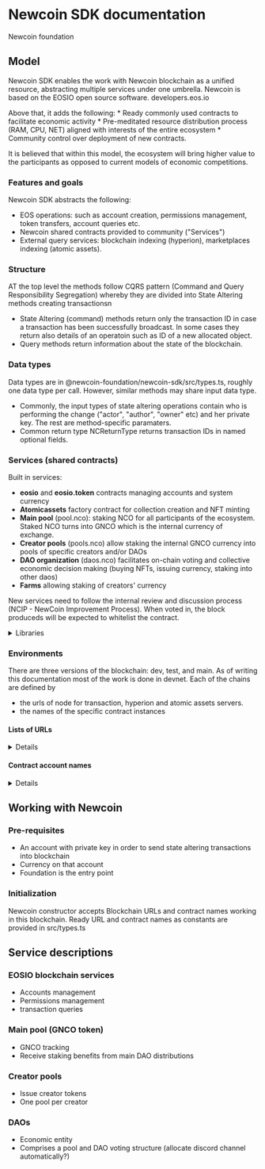 # Newcoin SDK documentation
Newcoin foundation

## Model

Newcoin SDK enables the work with Newcoin blockchain as a unified resource, abstracting multiple services under one umbrella. 
Newcoin is based on the EOSIO open source software. developers.eos.io

<p>Above that, it adds the following: 
* Ready commonly used contracts to facilitate economic activity
* Pre-meditated resource distribution process (RAM, CPU, NET) aligned with interests of the entire ecosystem
* Community control over deployment of new contracts.
</p>

<p>
It is believed that within this model, the ecosystem will bring higher value to the participants as opposed 
to current models of economic competitions.
</p>

### Features and goals
Newcoin SDK abstracts the following:
* EOS operations: such as account creation, permissions management, token transfers, account queries etc.
* Newcoin shared contracts provided to community ("Services")
* External query services: blockchain indexing (hyperion), marketplaces indexing (atomic assets).

### Structure
AT the top level the methods follow CQRS pattern (Command and Query Responsibility Segregation) whereby 
they are divided into State Altering methods creating transactionsn

* State Altering (command) methods return only the transaction ID in case a transaction has been successfully
broadcast. In some cases they return also details of an operatoin such as ID of a new allocated object.
* Query methods return information about the state of the blockchain.

### Data types 

Data types are in @newcoin-foundation/newcoin-sdk/src/types.ts, roughly one data type per call. However, similar methods may share input data type. 
  
* Commonly, the input types of state altering operations contain who is performing the change ("actor", "author", "owner" etc) and her private key. 
The rest are method-specific paramaters.
* Common return type NCReturnType returns transaction IDs in named optional fields.

### Services (shared contracts) 

Built in services: 
* **eosio** and **eosio.token** contracts managing accounts and system currency 
* **Atomicassets** factory contract for collection creation and NFT minting
* **Main pool** (pool.nco): staking NCO for all participants of the ecosystem. Staked NCO turns into GNCO which is the internal currency of exchange.
* **Creator pools** (pools.nco) allow staking the internal GNCO currency into pools of specific creators and/or DAOs
* **DAO organization** (daos.nco) facilitates on-chain voting and collective economic decision making (buying NFTs, issuing currency, staking into other daos)
* **Farms** allowing staking of creators' currency

New services need to follow the internal review and discussion process 
(NCIP - NewCoin Improvement Process). When voted in, the block produceds will be expected to whitelist the contract. 

<details><summary>Libraries</summary>
<p>
The pools and DAO contracts have their own libraries:
  * pool.nco  - https://github.com/@newcoin-foundation/newcoin.pool-js, npm i @newcoin-foundation/newcoin.pool-js
  * pools.nco - https://github.com/@newcoin-foundation/newcoin.pool-js, npm i @newcoin-foundation/newcoin.pool-js
  * daos.nco  - https://github.com/@newcoin-foundation/newcoin.daos-js, npm i @newcoin-foundation/newcoin.daos-js
  * farms.nco TBD
  * atomicassets
</p>
</details>

### Environments

  There are three versions of the blockchain: dev, test, and main. As of writing this documentation most of the work is done in devnet.
  Each of the chains are defined by
  * the urls of node for transaction, hyperion and atomic assets servers.
  * the names of the specific contract instances
 
#### Lists of URLs 
  <details>Devnet: 
  * 
  Testnet:
  * 
  Mainnet
  * 
  </details> 
   
  #### Contract account names
  <details>
  Devnet
  Testnet
  Mainnet
  </details>
    
## Working with Newcoin

### Pre-requisites

* An account with private key in order to send state altering transactions into blockchain
* Currency on that account
* Foundation is the entry point

### Initialization

Newcoin constructor accepts Blockchain URLs and contract names working in this blockchain. 
Ready URL and contract names as constants are provided in src/types.ts
  
  
 ## Service descriptions
  
 ### EOSIO blockchain services
  * Accounts management 
  * Permissions management
  * transaction queries
  
  ### Main pool (GNCO token)
  * GNCO tracking
  * Receive staking benefits from main DAO distributions
  
  ### Creator pools
  * Issue creator tokens
  * One pool per creator 
  
  ### DAOs
  * Economic entity 
  * Comprises a pool and DAO voting structure (allocate discord channel automatically?)
